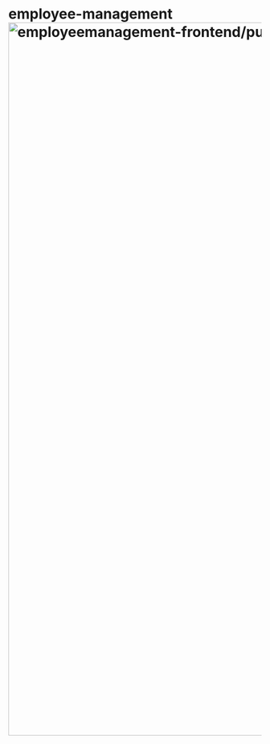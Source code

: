 # employee-management<img width="1417" alt="employeemanagement-frontend/public/Screenshot 2024-09-15 022615.png">

